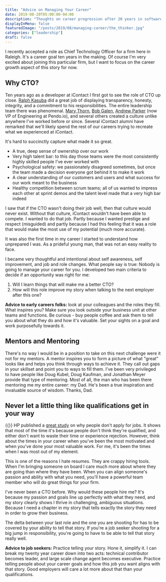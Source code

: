 ```yaml
---
title: "Advice on Managing Your Career"
date: 2019-08-20T05:00:00-04:00
description: "Thoughts on career progression after 20 years in software development."
displayInMenu: false
featuredImage: "/posts/2019/08/managing-career/the_thinker.jpg"
categories: ["leadership"]
draft: false
---
```

I recently accepted a role as Chief Technology Officer for a firm here in Raleigh.  It's a career goal ten years in the making. Of course I'm very excited about joining this particular firm, but I want to focus on the career growth aspect of this story for now.

## Why CTO?
Ten years ago as a developer at iContact I first got to see the role of CTO up close.  [Ralph Kasuba](https://www.linkedin.com/in/ralphkasuba/) did a great job of displaying transparency, honesty, integrity, and a commitment to his responsibilities.  The entire leadership team there was phenomenal.  [Mary Thorn](https://www.linkedin.com/in/marythorn/), [Bob Galen](https://www.linkedin.com/in/bobgalen/), [Andrew Parker](https://www.linkedin.com/in/andrewrobertparker/) (now VP of Engineering at Pendo.io), and several others created a culture unlike anywhere I've worked before or since.  Several iContact alumni have remarked that we'll likely spend the rest of our careers trying to recreate what we experienced at iContact.

It's hard to succinctly capture what made it so great.  

- A true, deep sense of ownership over our work
- Very high talent bar: to this day those teams were the most consistently highly skilled people I've ever worked with
- Psychological safety: we passionately disagreed sometimes, but once the team made a decision everyone got behind it to make it work
- A clear understanding of our customers and users and what success for our work meant to the business
- Healthy competition between scrum teams; all of us wanted to impress each other at sprint demos and the talent level made that a very high bar indeed

I saw that if the CTO wasn't doing their job well, then that culture would never exist.  Without that culture, iContact wouldn't have been able to compete.  I wanted to do that job.  Partly because I wanted prestige and respect (misguided) and partly because I had this feeling that it was a role that would make the most use of my potential (much more accurate).  

It was also the first time in my career I started to understand how unprepared I was.  As a prideful young man, that was not an easy reality to face.

I became very thoughtful and intentional about self awareness, self improvement, and job and role changes.  What people say is true: Nobody is going to manage your career for you.  I developed two main criteria to decide if an opportunity was right for me:

1. Will I learn things that will make me a better CTO?
1. How will this role improve my story when talking to the next employer after this one?

**Advice to early careers folks:** look at your colleagues and the roles they fill.  What inspires you?  Make sure you look outside your business unit at other teams and functions.  Be curious - buy people coffee and ask them to tell you about what they do and how it's valuable.  Set your sights on a goal and work purposefully towards it.

## Mentors and Mentoring
There's no way I would be in a position to take on this next challenge were it not for my mentors.  A mentor inspires you to form a picture of what "great" looks like and helps you think through ways to achieve it.  They call out gaps in your skillset and point you to ways to fill them.  I've been very privileged to have people like Doug Kubel, Doug Kaufman, and Jonathan Meyer provide that type of mentoring.  Most of all, the man who has been there mentoring me my entire career: my Dad.  He's been a true inspiration and invaluable source of wisdom.  Thanks, Dad.

## Never let a little thing like qualifications get in your way
{{<smallimg src="/posts/2019/08/managing-career/resume.png" alt="resume" smartfloat="right" width="125px">}}
HP published a [great study](https://hbr.org/2014/08/why-women-dont-apply-for-jobs-unless-theyre-100-qualified) on why people don't apply for jobs.  It shows that most of the time it's because people don't think they're qualified, and either don't want to waste their time or experience rejection.  However, think about the times in your career when you've been the most motivated and when you've done your most valuable work.  For me, it's been the times when I was most out of my element.

This is one of the reasons I hate resumes.  They are crappy hiring tools.  When I'm bringing someone on board I care much more about where they are going than where they have been.  When you can align someone's passion and ability with what you need, you'll have a powerful team member who will do great things for your firm.

I've never been a CTO before.  Why would these people hire me?  It's because my passion and goals line up perfectly with what they need, and my story clearly shows I thrive in challenging, ambiguous situations.  Because I need a chapter in my story that tells exactly the story they need in order to grow their business.

The delta between your last role and the one you are shooting for has to be covered by your ability to tell that story.  If you're a job seeker shooting for a big jump in responsibility, you're going to have to be able to tell that story really well.

**Advice to job seekers:** Practice telling your story.  Hone it, simplify it.  I can break my twenty year career down into two acts: technical contributor becomes leader, and large scale change agent becomes executive.  Practice telling people about your career goals and how this job you want aligns with that story.  Good employers will care a lot more about that than your qualifications.
